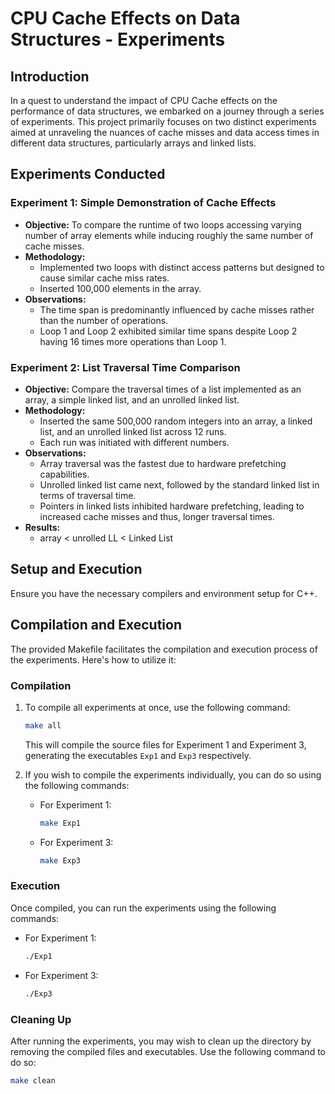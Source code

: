 # CPU Cache Effects on Data Structures - Experiments

## Introduction
In a quest to understand the impact of CPU Cache effects on the performance of data structures, we embarked on a journey through a series of experiments. This project primarily focuses on two distinct experiments aimed at unraveling the nuances of cache misses and data access times in different data structures, particularly arrays and linked lists.

## Experiments Conducted

### Experiment 1: Simple Demonstration of Cache Effects
- **Objective:** To compare the runtime of two loops accessing varying number of array elements while inducing roughly the same number of cache misses.
- **Methodology:** 
  - Implemented two loops with distinct access patterns but designed to cause similar cache miss rates.
  - Inserted 100,000 elements in the array.
- **Observations:**
  - The time span is predominantly influenced by cache misses rather than the number of operations.
  - Loop 1 and Loop 2 exhibited similar time spans despite Loop 2 having 16 times more operations than Loop 1.

### Experiment 2: List Traversal Time Comparison
- **Objective:** Compare the traversal times of a list implemented as an array, a simple linked list, and an unrolled linked list.
- **Methodology:**
  - Inserted the same 500,000 random integers into an array, a linked list, and an unrolled linked list across 12 runs.
  - Each run was initiated with different numbers.
- **Observations:**
  - Array traversal was the fastest due to hardware prefetching capabilities.
  - Unrolled linked list came next, followed by the standard linked list in terms of traversal time.
  - Pointers in linked lists inhibited hardware prefetching, leading to increased cache misses and thus, longer traversal times.
- **Results:**
  - array < unrolled LL < Linked List
## Setup and Execution
Ensure you have the necessary compilers and environment setup for C++.

## Compilation and Execution

The provided Makefile facilitates the compilation and execution process of the experiments. Here's how to utilize it:

### Compilation

1. To compile all experiments at once, use the following command:
    ```bash
    make all
    ```
    This will compile the source files for Experiment 1 and Experiment 3, generating the executables `Exp1` and `Exp3` respectively.

2. If you wish to compile the experiments individually, you can do so using the following commands:
    - For Experiment 1:
        ```bash
        make Exp1
        ```
    - For Experiment 3:
        ```bash
        make Exp3
        ```

### Execution

Once compiled, you can run the experiments using the following commands:

- For Experiment 1:
    ```bash
    ./Exp1
    ```

- For Experiment 3:
    ```bash
    ./Exp3
    ```

### Cleaning Up

After running the experiments, you may wish to clean up the directory by removing the compiled files and executables. Use the following command to do so:

```bash
make clean


